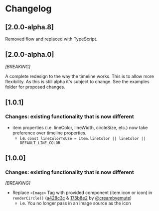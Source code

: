 <!-- @format -->

# Changelog

## [2.0.0-alpha.8]

Removed flow and replaced with TypeScript.

## [2.0.0-alpha.0]

_[BREAKING]_

A complete redesign to the way the timeline works. This is to allow more flexibility. As this is still alpha it's subject to change.
See the examples folder for proposed changes.

## [1.0.1]

### Changes: existing functionality that is now different

- item properties (i.e. lineColor, lineWidth, circleSize, etc.) now take preference over timeline properties.
  - i.e. `const lineColorToUse = item.lineColor || lineColor || DEFAULT_LINE_COLOR`

## [1.0.0]

### Changes: existing functionality that is now different

_[BREAKING]_

- Replace `<Image>` Tag with provided component (item.icon or icon) in `renderCircle()` ([a428c3c](https://github.com/Johan-dutoit/react-native-timeline-feed/commit/a428c3c) & [175b8e2](https://github.com/Johan-dutoit/react-native-timeline-feed/commit/175b8e2) by [@creambyemute](https://github.com/creambyemute))
  - i.e. You no longer pass in an image source as the icon
